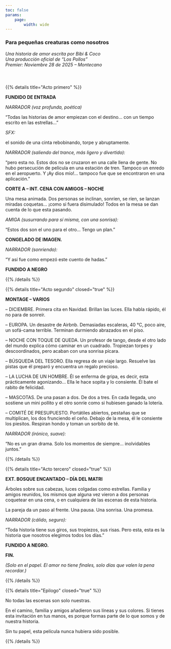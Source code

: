 ```yaml
---
toc: false
params:
    page:
        width: wide
---
```


### Para pequeñas creaturas como nosotros

_Una historia de amor escrita por Bibi & Coco_<br />
_Una producción oficial de “Los Pollos”_<br />
_Premier: Noviembre 28 de 2025 – Montecano_

[//]: # (TODO: Use tailwind)
<div style="height: 25px"></div>

{{% details title="Acto primero" %}}

**FUNDIDO DE ENTRADA**

_NARRADOR (voz profunda, poética)_

“Todas las historias de amor empiezan con el destino… con un tiempo escrito en las estrellas…”

_SFX:_

el sonido de una cinta rebobinando, torpe y abruptamente.

_NARRADOR (saliendo del trance, más ligero y divertido):_

“pero esta no. Estos dos no se cruzaron en una calle llena de gente. No hubo persecución de película en una estación de tren. Tampoco un enredo en el aeropuerto. Y ¡Ay dios mío!… tampoco fue que se encontraron en una aplicación.”

**CORTE A – INT. CENA CON AMIGOS – NOCHE**

Una mesa animada. Dos personas se inclinan, sonríen, se ríen, se lanzan miradas coquetas… ¡como si fuera disimulado! Todos en la mesa se dan cuenta de lo que esta pasando.

_AMIGA (susurrando para sí misma, con una sonrisa):_

“Estos dos son el uno para el otro… Tengo un plan.”

**CONGELADO DE IMAGEN.**

_NARRADOR (sonriendo):_

“Y así fue como empezó este cuento de hadas.”

**FUNDIDO A NEGRO**

{{% /details %}}

{{% details title="Acto segundo" closed="true" %}}

**MONTAGE – VARIOS**

– DICIEMBRE. Primera cita en Navidad. Brillan las luces. Ella habla rápido, él no para de sonreír.

– EUROPA. Un desastre de Airbnb. Demasiadas escaleras, 40 °C, poco aire, un sofá-cama terrible. Terminan durmiendo abrazados en el piso.

– NOCHE CON TOQUE DE QUEDA. Un profesor de tango, desde el otro lado del mundo explica cómo caminar en un cuadrado. Tropiezan torpes y descoordinados, pero acaban con una sonrisa pícara.

– BÚSQUEDA DEL TESORO. Ella regresa de un viaje largo. Resuelve las pistas que él preparó y encuentra un regalo precioso.

– LA LUCHA DE UN HOMBRE. Él se enferma de gripa, es decir, esta prácticamente agonizando... Ella le hace sopita y lo consiente. Él bate el rabito de felicidad.

– MASCOTAS. De una pasan a dos. De dos a tres. En cada llegada, uno sostiene un mini pollito y el otro sonríe como si hubiesen ganado la lotería.

– COMITÉ DE PRESUPUESTO. Portátiles abiertos, pestañas que se multiplican, los dos frunciendo el ceño. Debajo de la mesa, él le consiente los piesitos. Respiran hondo y toman un sorbito de té.

_NARRADOR (irónico, suave):_

“No es un gran drama. Solo los momentos de siempre… inolvidables juntos.”

{{% /details %}}

{{% details title="Acto tercero" closed="true" %}}

**EXT. BOSQUE ENCANTADO – DÍA DEL MATRI**

Árboles sobre sus cabezas, luces colgadas como estrellas. Familia y amigos reunidos, los mismos que alguna vez vieron a dos personas coquetear en una cena, o en cualquiera de las escenas de esta historia.

La pareja da un paso al frente. Una pausa. Una sonrisa. Una promesa.

_NARRADOR (cálido, seguro):_

“Toda historia tiene sus giros, sus tropiezos, sus risas. Pero esta, esta es la historia que nosotros elegimos todos los días.”

**FUNDIDO A NEGRO.**

**FIN.**

_(Solo en el papel. El amor no tiene finales, solo días que valen la pena recordar.)_

{{% /details %}}

{{% details title="Epilogo" closed="true" %}}

No todas las escenas son solo nuestras.

En el camino, familia y amigos añadieron sus líneas y sus colores. Si tienes esta invitación en tus manos, es porque formas parte de lo que somos y de nuestra historia.

Sin tu papel, esta película nunca hubiera sido posible.

{{% /details %}}
